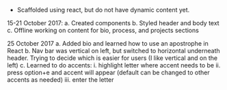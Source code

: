 - Scaffolded using react, but do not have dynamic content yet.

15-21 October 2017:
a. Created components
b. Styled header and body text
c. Offline working on content for bio, process, and projects sections

25 October 2017
a. Added bio and learned how to use an apostrophe in React
b. Nav bar was vertical on left, but switched to horizontal underneath header. Trying to decide which is easier for users (I like vertical and on the left)
c. Learned to do accents:
   i. highlight letter where accent needs to be
   ii. press option+e and accent will appear (default can be changed to other accents as needed)
   iii. enter the letter

